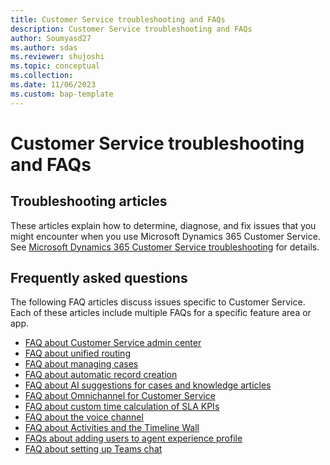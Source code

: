 ```yaml
---
title: Customer Service troubleshooting and FAQs  
description: Customer Service troubleshooting and FAQs
author: Soumyasd27
ms.author: sdas
ms.reviewer: shujoshi
ms.topic: conceptual 
ms.collection:
ms.date: 11/06/2023
ms.custom: bap-template
---
```


# Customer Service troubleshooting and FAQs

## Troubleshooting articles

These articles explain how to determine, diagnose, and fix issues that you might encounter when you use Microsoft Dynamics 365 Customer Service. See [Microsoft Dynamics 365 Customer Service troubleshooting](/troubleshoot/dynamics-365/customer-service/welcome-customer-service) for details.

## Frequently asked questions

The following FAQ articles discuss issues specific to Customer Service. Each of these articles include multiple FAQs for a specific feature area or app.

- [FAQ about Customer Service admin center](../faq-customer-service-admin-center.md)
- [FAQ about unified routing](../unified-routing-faqs.md)
- [FAQ about managing cases](../faq-case-mgmt.md)
- [FAQ about automatic record creation](../arc-faqs.md)
- [FAQ about AI suggestions for cases and knowledge articles](../csw-faqs-ai-suggestions.md)
- [FAQ about Omnichannel for Customer Service](../faqs.md)
- [FAQ about custom time calculation of SLA KPIs](../faqs-custom-time-sla-kpis.md)
- [FAQ about the voice channel](../voice-channel-faqs.md)
- [FAQ about Activities and the Timeline Wall](/powerapps/user/faq-for-timeline-and-activity)
- [FAQs about adding users to agent experience profile](../../app-profile-manager/faq-agent-experience-profile.md)
- [FAQ about setting up Teams chat](../faq-teams-chat.md)